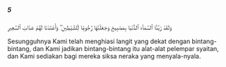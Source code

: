 ##### 5

<span class="ayah">وَلَقَدْ زَيَّنَّا ٱلسَّمَآءَ ٱلدُّنْيَا بِمَصَٰبِيحَ وَجَعَلْنَٰهَا رُجُومًۭا لِّلشَّيَٰطِينِ ۖ وَأَعْتَدْنَا لَهُمْ عَذَابَ ٱلسَّعِيرِ</span>

<span class="ayah_translation">Sesungguhnya Kami telah menghiasi langit yang dekat dengan bintang-bintang, dan Kami jadikan bintang-bintang itu alat-alat pelempar syaitan, dan Kami sediakan bagi mereka siksa neraka yang menyala-nyala.</span>
